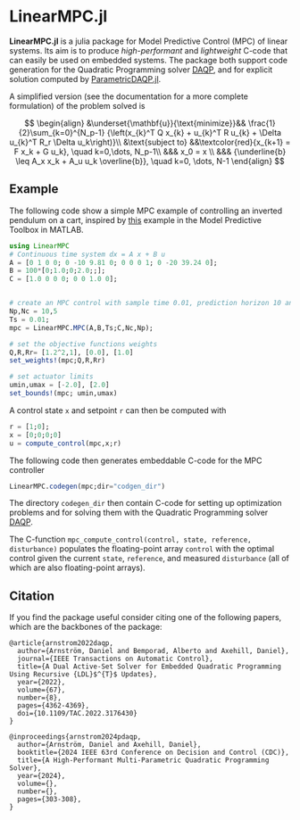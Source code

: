 # **LinearMPC.jl**
**LinearMPC.jl** is a julia package for Model Predictive Control (MPC) of linear systems. Its aim is to produce _high-performant_ and _lightweight_ C-code that can easily be used on embedded systems. The package both support code generation for the Quadratic Programming solver [DAQP](https://github.com/darnstrom/daqp), and for explicit solution computed by [ParametricDAQP.jl](https://github.com/darnstrom/ParametricDAQP.jl). 

A simplified version (see the documentation for a more complete formulation) of the problem solved is

$$
\begin{align}
        &\underset{\mathbf{u}}{\text{minimize}}&& \frac{1}{2}\sum_{k=0}^{N_p-1} {\left(x_{k}^T Q x_{k} + u_{k}^T R u_{k} + \Delta u_{k}^T R_r \Delta u_k\right)}\\
        &\text{subject to} &&\textcolor{red}{x_{k+1} = F x_k + G u_k}, \quad k=0,\dots, N_p-1\\
        &&& x_0 = x \\
        &&& {\underline{b} \leq A_x x_k + A_u u_k  \overline{b}}, \quad k=0, \dots, N-1
        \end{align}
$$


## Example 
The following code show a simple MPC example of controlling an inverted pendulum on a cart, inspired by [this](https://se.mathworks.com/help/mpc/ug/mpc-control-of-an-inverted-pendulum-on-a-cart.html) example in the Model Predictive Toolbox in MATLAB.
```julia
using LinearMPC
# Continuous time system dx = A x + B u
A = [0 1 0 0; 0 -10 9.81 0; 0 0 0 1; 0 -20 39.24 0]; 
B = 100*[0;1.0;0;2.0;;];
C = [1.0 0 0 0; 0 0 1.0 0];


# create an MPC control with sample time 0.01, prediction horizon 10 and control horizon 5 
Np,Nc = 10,5
Ts = 0.01;
mpc = LinearMPC.MPC(A,B,Ts;C,Nc,Np);

# set the objective functions weights
Q,R,Rr= [1.2^2,1], [0.0], [1.0]
set_weights!(mpc;Q,R,Rr)

# set actuator limits
umin,umax = [-2.0], [2.0]
set_bounds!(mpc; umin,umax)
```

A control state `x` and setpoint `r` can then be computed with 
```julia
r = [1;0];
x = [0;0;0;0]
u = compute_control(mpc,x;r)
```

The following code then generates embeddable C-code for the MPC controller
```julia
LinearMPC.codegen(mpc;dir="codgen_dir")
```
The directory `codegen_dir` then contain C-code for setting up optimization problems and for solving them with the Quadratic Programming solver [DAQP](https://github.com/darnstrom/daqp).

The C-function `mpc_compute_control(control, state, reference, disturbance)` populates the floating-point array `control` with the optimal control given the current `state`, `reference`, and measured `disturbance` (all of which are also floating-point arrays).


## Citation
If you find the package useful consider citing one of the following papers, which are the backbones of the package: 
```
@article{arnstrom2022daqp,
  author={Arnström, Daniel and Bemporad, Alberto and Axehill, Daniel},
  journal={IEEE Transactions on Automatic Control},
  title={A Dual Active-Set Solver for Embedded Quadratic Programming Using Recursive {LDL}$^{T}$ Updates},
  year={2022},
  volume={67},
  number={8},
  pages={4362-4369},
  doi={10.1109/TAC.2022.3176430}
}
```

```
@inproceedings{arnstrom2024pdaqp,
  author={Arnström, Daniel and Axehill, Daniel},
  booktitle={2024 IEEE 63rd Conference on Decision and Control (CDC)}, 
  title={A High-Performant Multi-Parametric Quadratic Programming Solver}, 
  year={2024},
  volume={},
  number={},
  pages={303-308},
}
```
